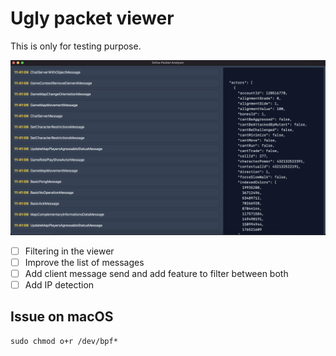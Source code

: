 # Ugly packet viewer

This is only for testing purpose.

![Screenshot](images/screenshot.png)

- [ ] Filtering in the viewer
- [ ] Improve the list of messages
- [ ] Add client message send and add feature to filter between both
- [ ] Add IP detection

## Issue on macOS

    sudo chmod o+r /dev/bpf*
